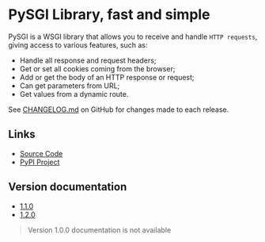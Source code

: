 # PySGI Library, fast and simple

PySGI is a WSGI library that allows you to receive and handle `HTTP requests`, giving access to various features, such as:

- Handle all response and request headers;
- Get or set all cookies coming from the browser;
- Add or get the body of an HTTP response or request;
- Can get parameters from URL;
- Get values ​​from a dynamic route.

See [CHANGELOG.md](https://github.com/jaedsonpys/pysgi/blob/master/CHANGELOG.md) on GitHub for changes made to each release.

## Links

- [Source Code](https://github.com/jaedsonpys/pysgi)
- [PyPI Project](https://pypi.org/project/PySGI)

## Version documentation

- [1.1.0](https://jaedsonpys.github.io/pysgi/1.1.0)
- [1.2.0](https://jaedsonpys.github.io/pysgi/1.2.0)

> Version 1.0.0 documentation is not available